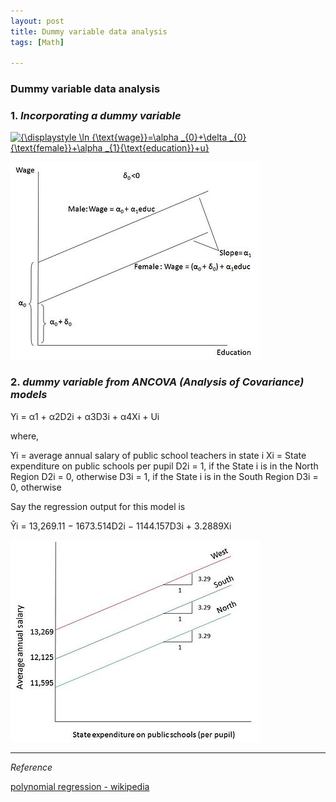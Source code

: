 ```yaml
---
layout: post
title: Dummy variable data analysis
tags: [Math]

---
```


### Dummy variable data analysis

### 1. *Incorporating a dummy variable*

<a href="https://www.codecogs.com/eqnedit.php?latex=\inline&space;{\displaystyle&space;\ln&space;{\text{wage}}=\alpha&space;_{0}&plus;\delta&space;_{0}{\text{female}}&plus;\alpha&space;_{1}{\text{education}}&plus;u}" target="_blank"><img src="https://latex.codecogs.com/gif.latex?\inline&space;{\displaystyle&space;\ln&space;{\text{wage}}=\alpha&space;_{0}&plus;\delta&space;_{0}{\text{female}}&plus;\alpha&space;_{1}{\text{education}}&plus;u}" title="{\displaystyle \ln {\text{wage}}=\alpha _{0}+\delta _{0}{\text{female}}+\alpha _{1}{\text{education}}+u}" /></a>

![alt text](/assets/img/one_dummy.jpg)


### 2. *dummy variable from ANCOVA (Analysis of Covariance) models*

Yi = α1 + α2D2i + α3D3i + α4Xi + Ui


where,

Yi = average annual salary of public school teachers in state i
Xi = State expenditure on public schools per pupil
D2i = 1, if the State i is in the North Region
D2i = 0, otherwise
D3i = 1, if the State i is in the South Region
D3i = 0, otherwise


Say the regression output for this model is

Ŷi = 13,269.11 − 1673.514D2i − 1144.157D3i + 3.2889Xi


![alt text](/assets/img/400px-Ancova_graph.jpg)


***
*Reference*

[polynomial regression - wikipedia](https://en.wikipedia.org/wiki/Dummy_variable_(statistics))
